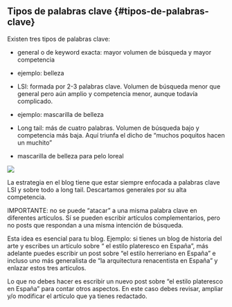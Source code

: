 ## Tipos de palabras clave {#tipos-de-palabras-clave}

Existen tres tipos de palabras clave:

*   general o de keyword exacta: mayor volumen de búsqueda y mayor competencia

*   ejemplo: belleza

*   LSI: formada por 2-3 palabras clave. Volumen de búsqueda menor que general pero aún amplio y competencia menor, aunque todavía complicado.

*   ejemplo: mascarilla de belleza

*   Long tail: más de cuatro palabras. Volumen de búsqueda bajo y competencia más baja. Aquí triunfa el dicho de “muchos poquitos hacen un muchito”

*   mascarilla de belleza para pelo loreal

![](images/image50.png)

La estrategia en el blog tiene que estar siempre enfocada a palabras clave LSI y sobre todo a long tail. Descartamos generales por su alta competencia.

IMPORTANTE: no se puede “atacar” a una misma palabra clave en diferentes artículos. Sí se pueden escribir artículos complementarios, pero no posts que respondan a una misma intención de búsqueda.

Esta idea es esencial para tu blog. Ejemplo: si tienes un blog de historia del arte y escribes un artículo sobre “ el estilo plateresco en España”, más adelante puedes escribir un post sobre “el estilo herreriano en España” e incluso uno más generalista de “la arquitectura renacentista en España” y enlazar estos tres artículos.

Lo que no debes hacer es escribir un nuevo post sobre “el estilo plateresco en España” para contar otros aspectos. En este caso debes revisar, ampliar  y/o  modificar el artículo que ya tienes redactado.
